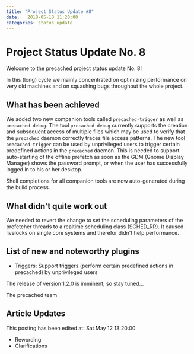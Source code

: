 ```yaml
---
title: "Project Status Update #8"
date:   2018-05-10 11:20:00
categories: status update
---
```


# Project Status Update No. 8

Welcome to the precached project status update No. 8!

In this (long) cycle we mainly concentrated on optimizing performance on
very old machines and on squashing bugs throughout the whole project.

## What has been achieved

We added two new companion tools called `precached-trigger` as well as
`precached-debug`. The tool `precached-debug` currently supports the creation
and subsequent access of multiple files which may be used to verify that the
`precached` daemon correctly traces file access patterns.
The new tool `precached-trigger` can be used by unprivileged users to trigger
certain predefined actions in the `precached` daemon. This is needed to support
auto-starting of the offline prefetch as soon as the GDM (Gnome Display Manager)
shows the password prompt, or when the user has successfully logged in to
his or her desktop.

Shell completions for all companion tools are now auto-generated during the
build process.

## What didn't quite work out

We needed to revert the change to set the scheduling parameters of the prefetcher
threads to a realtime scheduling class (SCHED_RR). It caused livelocks on
single core systems and therefor didn't help performance.

## List of new and noteworthy plugins

* Triggers: Support triggers (perform certain predefined actions in precached) by unprivileged users

The release of version 1.2.0 is imminent, so stay tuned...


The precached team

## Article Updates

This posting has been edited at: Sat May 12 13:20:00

* Rewording
* Clarifications
